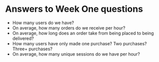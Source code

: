 # Answers to Week One questions

- How many users do we have?
- On average, how many orders do we receive per hour?
- On average, how long does an order take from being placed to being delivered?
- How many users have only made one purchase? Two purchases? Three+ purchases?
- On average, how many unique sessions do we have per hour?

